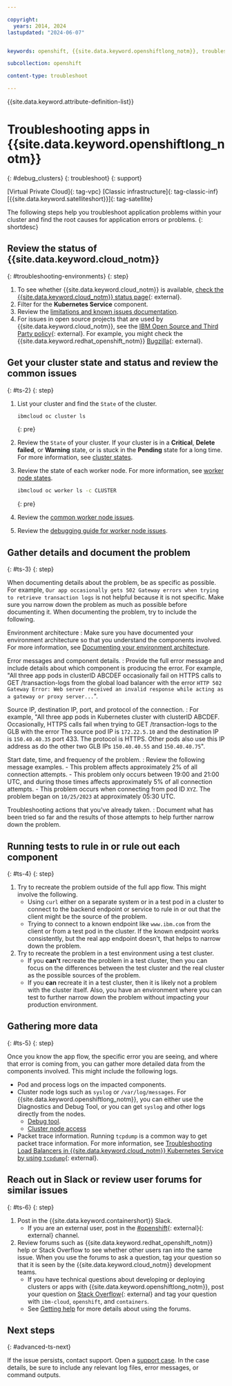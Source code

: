 ```yaml
---

copyright: 
  years: 2014, 2024
lastupdated: "2024-06-07"


keywords: openshift, {{site.data.keyword.openshiftlong_notm}}, troubleshooting apps, app debugging, application troublshooting in clusters

subcollection: openshift

content-type: troubleshoot

---
```


{{site.data.keyword.attribute-definition-list}}


# Troubleshooting apps in {{site.data.keyword.openshiftlong_notm}}
{: #debug_clusters}
{: troubleshoot}
{: support}

[Virtual Private Cloud]{: tag-vpc} [Classic infrastructure]{: tag-classic-inf} [{{site.data.keyword.satelliteshort}}]{: tag-satellite}

The following steps help you troubleshoot application problems within your cluster and find the root causes for application errors or problems.
{: shortdesc}


## Review the status of {{site.data.keyword.cloud_notm}}
{: #troubleshooting-environments}
{: step}

1. To see whether {{site.data.keyword.cloud_notm}} is available, [check the {{site.data.keyword.cloud_notm}} status page](https://cloud.ibm.com/status?selected=status){: external}.
2. Filter for the **Kubernetes Service** component.
3. Review the [limitations and known issues documentation](/docs/openshift?topic=openshift-limitations).
4. For issues in open source projects that are used by {{site.data.keyword.cloud_notm}}, see the [IBM Open Source and Third Party policy](https://www.ibm.com/support/pages/node/737271){: external}. For example, you might check the {{site.data.keyword.redhat_openshift_notm}} [Bugzilla](https://bugzilla.redhat.com/){: external}.


## Get your cluster state and status and review the common issues
{: #ts-2}
{: step}

1. List your cluster and find the `State` of the cluster.

    ```sh
    ibmcloud oc cluster ls
    ```
    {: pre}

1. Review the `State` of your cluster. If your cluster is in a **Critical**, **Delete failed**, or **Warning** state, or is stuck in the **Pending** state for a long time. For more information, see [cluster states](/docs/openshift?topic=openshift-cluster-states-reference). 

1. Review the state of each worker node. For more information, see [worker node states](/docs/openshift?topic=openshift-worker-node-state-reference).
    ```sh
    ibmcloud oc worker ls -c CLUSTER
    ```
    {: pre}

1. Review the [common worker node issues](/docs/openshift?topic=openshift-common_worker_nodes_issues). 

1. Review the [debugging guide for worker node issues](/docs/openshift?topic=openshift-debug_worker_nodes).

## Gather details and document the problem
{: #ts-3}
{: step}

When documenting details about the problem, be as specific as possible. For example, `Our app occasionally gets 502 Gateway errors when trying to retrieve transaction logs` is not helpful because it is not specific. Make sure you narrow down the problem as much as possible before documenting it. When documenting the problem, try to include the following.

Environment architecture
:   Make sure you have documented your environment architecture so that you understand the components involved. For more information, see [Documenting your environment architecture](/docs/openshift?topic=openshift-document-environment).

Error messages and component details.
:   Provide the full error message and include details about which component is producing the error. For example, "All three app pods in clusterID ABCDEF occasionally fail on HTTPS calls to GET /transaction-logs from the global load balancer with the error `HTTP 502 Gateway Error: Web server received an invalid response while acting as a gateway or proxy server...`".

Source IP, destination IP, port, and protocol of the connection.
:   For example, "All three app pods in Kubernetes cluster with clusterID ABCDEF. Occasionally, HTTPS calls fail when trying to GET /transaction-logs to the GLB with the error The source pod IP is `172.22.5.10` and the destination IP is `150.40.40.35` port 433. The protocol is HTTPS. Other pods also use this IP address as do the other two GLB IPs `150.40.40.55` and `150.40.40.75`".

Start date, time, and frequency of the problem.
:   Review the following message examples.
    - This problem affects approximately 2% of all connection attempts.
    - This problem only occurs between 19:00 and 21:00 UTC, and during those times affects approximately 5% of all connection attempts.
    - This problem occurs when connecting from pod ID `XYZ`. The problem began on `10/25/2023` at approximately 05:30 UTC.

Troubleshooting actions that you've already taken.
:   Document what has been tried so far and the results of those attempts to help further narrow down the problem.

## Running tests to rule in or rule out each component
{: #ts-4}
{: step}

1. Try to recreate the problem outside of the full app flow. This might involve the following.
    - Using `curl` either on a separate system or in a test pod in a cluster to connect to the backend endpoint or service to rule in or out that the client might be the source of the problem.
    - Trying to connect to a known endpoint like `www.ibm.com` from the client or from a test pod in the cluster. If the known endpoint works consistently, but the real app endpoint doesn't, that helps to narrow down the problem.
2. Try to recreate the problem in a test environment using a test cluster.
    - If you **can't** recreate the problem in a test cluster, then you can focus on the differences between the test cluster and the real cluster as the possible sources of the problem.
    - If you **can** recreate it in a test cluster, then it is likely not a problem with the cluster itself. Also, you have an environment where you can test to further narrow down the problem without impacting your production environment.

## Gathering more data
{: #ts-5}
{: step}

Once you know the app flow, the specific error you are seeing, and where that error is coming from, you can gather more detailed data from the components involved. This might include the following logs.

- Pod and process logs on the impacted components.
- Cluster node logs such as `syslog` or `/var/log/messages`. For {{site.data.keyword.openshiftlong_notm}}, you can either use the Diagnostics and Debug Tool, or you can get `syslog` and other logs directly from the nodes.
    - [Debug tool](/docs/openshift?topic=openshift-debug-tool).
    - [Cluster node access](/docs/openshift?topic=openshift-cs_ssh_worker)
- Packet trace information. Running `tcpdump` is a common way to get packet trace information. For more information, see [Troubleshooting Load Balancers in {{site.data.keyword.cloud_notm}} Kubernetes Service by using `tcpdump`](https://www.ibm.com/blog/troubleshooting-load-balancers-in-ibm-cloud-kubernetes-service-using-tcpdump/){: external}.

## Reach out in Slack or review user forums for similar issues
{: #ts-6}
{: step}

1. Post in the {{site.data.keyword.containershort}} Slack.
    * If you are an external user, post in the [#openshift](https://ibm-cloud-success.slack.com/messages/CKCJLJCH4){: external}{: external} channel. 
1. Review forums such as {{site.data.keyword.redhat_openshift_notm}} help or Stack Overflow to see whether other users ran into the same issue. When you use the forums to ask a question, tag your question so that it is seen by the {{site.data.keyword.cloud_notm}} development teams.
    * If you have technical questions about developing or deploying clusters or apps with {{site.data.keyword.openshiftlong_notm}}, post your question on [Stack Overflow](https://stackoverflow.com/questions/tagged/ibm-cloud+containers){: external} and tag your question with `ibm-cloud`, `openshift`,  and `containers`.
    * See [Getting help](/docs/get-support?topic=get-support-using-avatar) for more details about using the forums.


## Next steps
{: #advanced-ts-next}

If the issue persists, contact support. Open a [support case](/docs/get-support?topic=get-support-using-avatar). In the case details, be sure to include any relevant log files, error messages, or command outputs.






